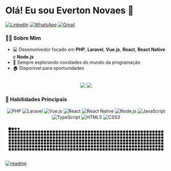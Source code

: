 # Olá! Eu sou Everton Novaes 👋

[![LinkedIn](https://img.shields.io/badge/LinkedIn-0077B5?style=for-the-badge&logo=linkedin&logoColor=white)](https://www.linkedin.com/in/everton-nfs)
[![WhatsApp](https://img.shields.io/badge/WhatsApp-25D366?style=for-the-badge&logo=whatsapp&logoColor=white)](https://api.whatsapp.com/send?phone=5571992862071&text=Ol%C3%A1!%20Vim%20atrav%C3%A9s%20do%20GitHub)
[![Gmail](https://img.shields.io/badge/Gmail-D14836?style=for-the-badge&logo=gmail&logoColor=white)](mailto:evertonnfs2@gmail.com)

### 👨‍💻 Sobre Mim
- 💻 Desenvolvedor focado em **PHP**, **Laravel**, **Vue.js**, **React**, **React Native** e **Node.js**
- 📘 Sempre explorando novidades do mundo da programação
- 🏠 Disponível para oportunidades

<br>

<div align="center">
    <img height="180em" src="https://github-readme-stats.vercel.app/api?username=everton-nfs&count_private=true&hide_title=false&hide_rank=false&show_icons=true&include_all_commits=true&count_private=true&disable_animations=false&theme=tokyonight&locale=en&hide_border=false&order=1" />
    <img height="180em" src="https://github-readme-stats.vercel.app/api/top-langs/?username=everton-nfs&layout=compact&theme=tokyonight" />
</div>

###

### 🚀 Habilidades Principais
<div align="center">
    <img align="center" alt="PHP" src="https://img.shields.io/badge/PHP-777BB4?style=for-the-badge&logo=php&logoColor=white" />
    <img align="center" alt="Laravel" src="https://img.shields.io/badge/Laravel-FF2D20?style=for-the-badge&logo=laravel&logoColor=white" />
    <img align="center" alt="Vue.js" src="https://img.shields.io/badge/Vue.js-35495E?style=for-the-badge&logo=vue.js&logoColor=4FC08D" />
    <img align="center" alt="React" src="https://img.shields.io/badge/React-61DAFB?style=for-the-badge&logo=react&logoColor=white" />
    <img align="center" alt="React Native" src="https://img.shields.io/badge/React_Native-20232A?style=for-the-badge&logo=react&logoColor=61DAFB" />
    <img align="center" alt="Node.js" src="https://img.shields.io/badge/Node.js-339933?style=for-the-badge&logo=node.js&logoColor=white" />
    <img align="center" alt="JavaScript" src="https://img.shields.io/badge/JavaScript-323330?style=for-the-badge&logo=javascript&logoColor=F7DF1E" />
    <img align="center" alt="TypeScript" src="https://img.shields.io/badge/TypeScript-007ACC?style=for-the-badge&logo=typescript&logoColor=white" />
    <img align="center" alt="HTML5" src="https://img.shields.io/badge/HTML5-E34F26?style=for-the-badge&logo=html5&logoColor=white" />
    <img align="center" alt="CSS3" src="https://img.shields.io/badge/CSS3-1572B6?style=for-the-badge&logo=css3&logoColor=white" />
</div>

![Snake animation](https://github.com/everton-nfs/everton-nfs/blob/output/github-contribution-grid-snake.svg)
[![readme](https://github-readme-stats.vercel.app/api/pin/?username=everton-nfs&repo=everton-nfs&theme=react)](https://github.com/everton-nfs/everton-nfs)



